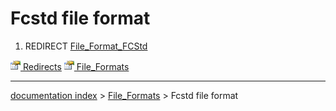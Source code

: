 # Fcstd file format
1.  REDIRECT [File\_Format\_FCStd](File_Format_FCStd.md)



[<img src="images/Property.png" style="width:16px"> Redirects](Category_Redirects.md) [<img src="images/Property.png" style="width:16px"> File\_Formats](Category_File_Formats.md)

---
[documentation index](../README.md) > [File_Formats](Category_File_Formats.md) > Fcstd file format
